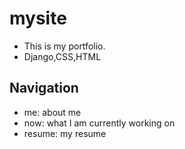 # mysite
- This is my portfolio.
- Django,CSS,HTML
## Navigation
- me: about me
- now: what I am currently working on
- resume: my resume
